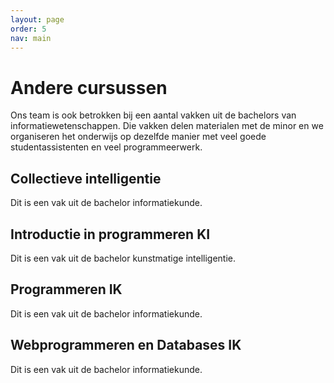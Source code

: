 ```yaml
---
layout: page
order: 5
nav: main
---
```


# Andere cursussen

Ons team is ook betrokken bij een aantal vakken uit de bachelors van informatiewetenschappen. Die vakken delen materialen met de minor en we organiseren het onderwijs op dezelfde manier met veel goede studentassistenten en veel programmeerwerk.

## Collectieve intelligentie

Dit is een vak uit de bachelor informatiekunde.

## Introductie in programmeren KI

Dit is een vak uit de bachelor kunstmatige intelligentie.

## Programmeren IK

Dit is een vak uit de bachelor informatiekunde.

## Webprogrammeren en Databases IK

Dit is een vak uit de bachelor informatiekunde.

